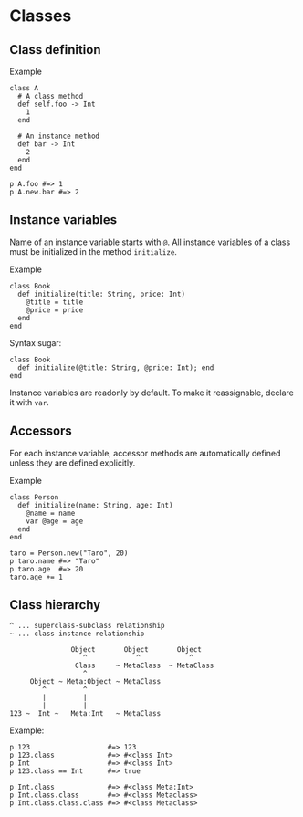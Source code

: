 # Classes

## Class definition

Example

```sk
class A
  # A class method
  def self.foo -> Int
    1
  end

  # An instance method
  def bar -> Int
    2
  end
end

p A.foo #=> 1
p A.new.bar #=> 2
```

## Instance variables

Name of an instance variable starts with `@`. All instance variables of a class must be initialized in the method `initialize`.

Example

```sk
class Book
  def initialize(title: String, price: Int)
    @title = title
    @price = price
  end
end
```

Syntax sugar:

```sk
class Book
  def initialize(@title: String, @price: Int); end
end
```

Instance variables are readonly by default. To make it reassignable, declare it with `var`.

## Accessors

For each instance variable, accessor methods are automatically defined unless they are defined explicitly.

Example

```sk
class Person
  def initialize(name: String, age: Int)
    @name = name
    var @age = age
  end
end

taro = Person.new("Taro", 20)
p taro.name #=> "Taro"
p taro.age  #=> 20
taro.age += 1
```

## Class hierarchy

```
^ ... superclass-subclass relationship
~ ... class-instance relationship

               Object       Object       Object
                  ^            ^            ^
                Class     ~ MetaClass  ~ MetaClass
                  ^
     Object ~ Meta:Object ~ MetaClass
        ^         ^ 
        |         |       
        |         |        
123 ~  Int ~   Meta:Int   ~ MetaClass
```

Example:

```sk
p 123                   #=> 123
p 123.class             #=> #<class Int>
p Int                   #=> #<class Int>
p 123.class == Int      #=> true

p Int.class             #=> #<class Meta:Int>
p Int.class.class       #=> #<class Metaclass>
p Int.class.class.class #=> #<class Metaclass>
```

